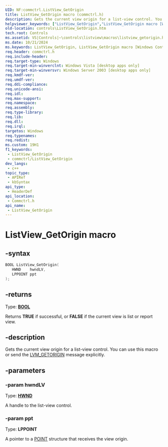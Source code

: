```yaml
---
UID: NF:commctrl.ListView_GetOrigin
title: ListView_GetOrigin macro (commctrl.h)
description: Gets the current view origin for a list-view control. You can use this macro or send the LVM_GETORIGIN message explicitly.
helpviewer_keywords: ["ListView_GetOrigin","ListView_GetOrigin macro [Windows Controls]","_win32_ListView_GetOrigin","_win32_ListView_GetOrigin_cpp","commctrl/ListView_GetOrigin","controls.ListView_GetOrigin","controls._win32_ListView_GetOrigin"]
old-location: controls\ListView_GetOrigin.htm
tech.root: Controls
ms.assetid: VS|Controls|~\controls\listview\macros\listview_getorigin.htm
ms.date: 10/21/2024
ms.keywords: ListView_GetOrigin, ListView_GetOrigin macro [Windows Controls], _win32_ListView_GetOrigin, _win32_ListView_GetOrigin_cpp, commctrl/ListView_GetOrigin, controls.ListView_GetOrigin, controls._win32_ListView_GetOrigin
req.header: commctrl.h
req.include-header: 
req.target-type: Windows
req.target-min-winverclnt: Windows Vista [desktop apps only]
req.target-min-winversvr: Windows Server 2003 [desktop apps only]
req.kmdf-ver: 
req.umdf-ver: 
req.ddi-compliance: 
req.unicode-ansi: 
req.idl: 
req.max-support: 
req.namespace: 
req.assembly: 
req.type-library: 
req.lib: 
req.dll: 
req.irql: 
targetos: Windows
req.typenames: 
req.redist: 
ms.custom: 19H1
f1_keywords:
 - ListView_GetOrigin
 - commctrl/ListView_GetOrigin
dev_langs:
 - c++
topic_type:
 - APIRef
 - kbSyntax
api_type:
 - HeaderDef
api_location:
 - Commctrl.h
api_name:
 - ListView_GetOrigin
---
```


# ListView_GetOrigin macro

## -syntax

```cpp
BOOL ListView_GetOrigin(
   HWND    hwndLV,
   LPPOINT ppt
);
```

## -returns

Type: **[BOOL](/windows/desktop/winprog/windows-data-types)**

Returns <b>TRUE</b> if successful, or <b>FALSE</b> if the current view is list or report view.


## -description

Gets the current view origin for a list-view control. You can use this macro or send the <a href="/windows/desktop/Controls/lvm-getorigin">LVM_GETORIGIN</a> message explicitly.

## -parameters

### -param hwndLV

Type: <b><a href="/windows/desktop/WinProg/windows-data-types">HWND</a></b>

A handle to the list-view control.

### -param ppt

Type: <b>LPPOINT</b>

A pointer to a <a href="/windows/win32/api/windef/ns-windef-point">POINT</a> structure that receives the view origin.
